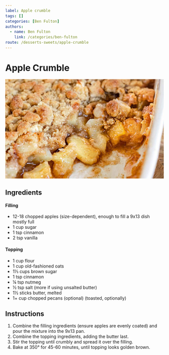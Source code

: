 ```yaml
---
label: Apple crumble
tags: []
categories: [Ben Fulton]
authors:
  - name: Ben Fulton
    link: /categories/ben-fulton
route: /desserts-sweets/apple-crumble
---
```


# Apple Crumble
![Sweet & nutty apple crumble.](/static/banners/apple-crumble.jpeg)

## Ingredients
#### Filling
- 12-18 chopped apples (size-dependent), enough to fill a 9x13 dish mostly full
- 1 cup sugar
- 1 tsp cinnamon
- 2 tsp vanilla

#### Topping
- 1 cup flour
- 1 cup old-fashioned oats
- 1⅓ cups brown sugar
- 1 tsp cinnamon
- ¼ tsp nutmeg
- ½ tsp salt (more if using unsalted butter)
- 1½ sticks butter, melted
- 1+ cup chopped pecans (optional) (toasted, optionally)

## Instructions
1. Combine the filling ingredients (ensure apples are evenly coated) and pour the mixture into the 9x13 pan.
2. Combine the topping ingredients, adding the butter last.
3. Stir the topping until crumbly and spread it over the filling.
4. Bake at 350° for 45-60 minutes, until topping looks golden brown.
